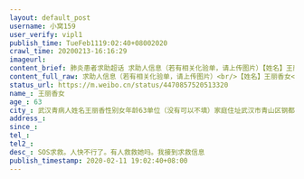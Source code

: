 ```yaml
---
layout: default_post
username: 小窝159
user_verify: vipl1
publish_time: TueFeb1119:02:40+08002020
crawl_time: 20200213-16:16:29
imageurl: 
content_brief: 肺炎患者求助超话 求助人信息（若有相关化验单，请上传图片）【姓名】王丽香 女【年龄】63【所在城市】武汉青病人姓名：王丽香性别：女年龄：63单位:（没有可以不填）家庭住址：武汉市青山区钢都花园126街坊94门10号病情介绍：本月五号经普仁医院核酸检测为阳性，CT也已确诊，现在家呼吸困 ...全文
content_full_raw: 求助人信息（若有相关化验单，请上传图片）<br/>【姓名】王丽香女<br/>【年龄】63<br/>【所在城市】武汉青病人姓名：王丽香<br/>性别：女<br/>年龄：63<br/>单位:（没有可以不填）<br/>家庭住址：武汉市青山区钢都花园126街坊94门10号<br/>病情介绍：本月五号经普仁医院核酸检测为阳性，CT也已确诊，现在家呼吸困难，一直高烧不退。<br/>联系人以及电话：本人13545057954山区钢都花园126街坊94门10<br/><br/>【病情描述】SOS求救。人快不行了。有人救救她吗。我接到求救信息
status_url: https://m.weibo.cn/status/4470857520513320
name_: 王丽香女
age_: 63
city_: 武汉青病人姓名王丽香性别女年龄63单位（没有可以不填）家庭住址武汉市青山区钢都花园126街坊94门10号病情介绍本月五号经普仁医院核酸检测为阳性，CT也已确诊，现在家呼吸困难，一直高烧不退。联系人以及电话本人13545057954山区钢都花园126街坊94门10
address_: 
since_: 
tel_: 
tel2_: 
desc_: SOS求救。人快不行了。有人救救她吗。我接到求救信息
publish_timestamp: 2020-02-11 19:02:40+08:00
---
```

